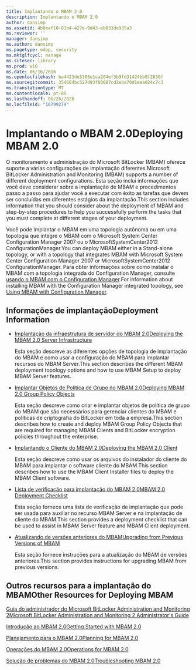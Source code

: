 ```yaml
---
title: Implantando o MBAM 2.0
description: Implantando o MBAM 2.0
author: dansimp
ms.assetid: 4b0eaf10-81b4-427e-9d43-eb833de935a3
ms.reviewer: ''
manager: dansimp
ms.author: dansimp
ms.pagetype: mdop, security
ms.mktglfcycl: manage
ms.sitesec: library
ms.prod: w10
ms.date: 06/16/2016
ms.openlocfilehash: ba4423de5306e1ca204ef3b9fd31424bb8f2630f
ms.sourcegitcommit: 354664bc527d93f80687cd2eba70d1eea024c7c3
ms.translationtype: MT
ms.contentlocale: pt-BR
ms.lasthandoff: 06/26/2020
ms.locfileid: "10799279"
---
```

# <span data-ttu-id="ab0ad-103">Implantando o MBAM 2.0</span><span class="sxs-lookup"><span data-stu-id="ab0ad-103">Deploying MBAM 2.0</span></span>


<span data-ttu-id="ab0ad-104">O monitoramento e administração do Microsoft BitLocker (MBAM) oferece suporte a várias configurações de implantação diferentes.</span><span class="sxs-lookup"><span data-stu-id="ab0ad-104">Microsoft BitLocker Administration and Monitoring (MBAM) supports a number of different deployment configurations.</span></span> <span data-ttu-id="ab0ad-105">Esta seção inclui informações que você deve considerar sobre a implantação de MBAM e procedimentos passo a passo para ajudar você a executar com êxito as tarefas que devem ser concluídas em diferentes estágios da implantação.</span><span class="sxs-lookup"><span data-stu-id="ab0ad-105">This section includes information that you should consider about the deployment of MBAM and step-by-step procedures to help you successfully perform the tasks that you must complete at different stages of your deployment.</span></span>

<span data-ttu-id="ab0ad-106">Você pode implantar o MBAM em uma topologia autônoma ou em uma topologia que integre o MBAM com o Microsoft System Center Configuration Manager 2007 ou o MicrosoftSystemCenter2012 ConfigurationManager.</span><span class="sxs-lookup"><span data-stu-id="ab0ad-106">You can deploy MBAM either in a Stand-alone topology, or with a topology that integrates MBAM with Microsoft System Center Configuration Manager 2007 or MicrosoftSystemCenter2012 ConfigurationManager.</span></span> <span data-ttu-id="ab0ad-107">Para obter informações sobre como instalar o MBAM com a topologia integrada do Configuration Manager, consulte [usando o MBAM com o Configuration Manager](using-mbam-with-configuration-manager.md).</span><span class="sxs-lookup"><span data-stu-id="ab0ad-107">For information about installing MBAM with the Configuration Manager integrated topology, see [Using MBAM with Configuration Manager](using-mbam-with-configuration-manager.md).</span></span>

## <span data-ttu-id="ab0ad-108">Informações de implantação</span><span class="sxs-lookup"><span data-stu-id="ab0ad-108">Deployment Information</span></span>


-   [<span data-ttu-id="ab0ad-109">Implantação da infraestrutura de servidor do MBAM 2.0</span><span class="sxs-lookup"><span data-stu-id="ab0ad-109">Deploying the MBAM 2.0 Server Infrastructure</span></span>](deploying-the-mbam-20-server-infrastructure-mbam-2.md)

    <span data-ttu-id="ab0ad-110">Esta seção descreve as diferentes opções de topologia de implantação do MBAM e como usar a configuração do MBAM para implantar recursos do MBAM Server.</span><span class="sxs-lookup"><span data-stu-id="ab0ad-110">This section describes the different MBAM deployment topology options and how to use MBAM Setup to deploy MBAM Server features.</span></span>

-   [<span data-ttu-id="ab0ad-111">Implantar Objetos de Política de Grupo no MBAM 2.0</span><span class="sxs-lookup"><span data-stu-id="ab0ad-111">Deploying MBAM 2.0 Group Policy Objects</span></span>](deploying-mbam-20-group-policy-objects-mbam-2.md)

    <span data-ttu-id="ab0ad-112">Esta seção descreve como criar e implantar objetos de política de grupo do MBAM que são necessários para gerenciar clientes do MBAM e políticas de criptografia do BitLocker em toda a empresa.</span><span class="sxs-lookup"><span data-stu-id="ab0ad-112">This section describes how to create and deploy MBAM Group Policy Objects that are required for managing MBAM Clients and BitLocker encryption policies throughout the enterprise.</span></span>

-   [<span data-ttu-id="ab0ad-113">Implantando o Cliente do MBAM 2.0</span><span class="sxs-lookup"><span data-stu-id="ab0ad-113">Deploying the MBAM 2.0 Client</span></span>](deploying-the-mbam-20-client-mbam-2.md)

    <span data-ttu-id="ab0ad-114">Esta seção descreve como usar os arquivos do instalador do cliente do MBAM para implantar o software cliente do MBAM.</span><span class="sxs-lookup"><span data-stu-id="ab0ad-114">This section describes how to use the MBAM Client Installer files to deploy the MBAM Client software.</span></span>

-   [<span data-ttu-id="ab0ad-115">Lista de verificação para implantação do MBAM 2.0</span><span class="sxs-lookup"><span data-stu-id="ab0ad-115">MBAM 2.0 Deployment Checklist</span></span>](mbam-20-deployment-checklist-mbam-2.md)

    <span data-ttu-id="ab0ad-116">Esta seção fornece uma lista de verificação de implantação que pode ser usada para auxiliar no recurso MBAM Server e na implantação de cliente do MBAM.</span><span class="sxs-lookup"><span data-stu-id="ab0ad-116">This section provides a deployment checklist that can be used to assist in MBAM Server feature and MBAM Client deployment.</span></span>

-   [<span data-ttu-id="ab0ad-117">Atualizando de versões anteriores do MBAM</span><span class="sxs-lookup"><span data-stu-id="ab0ad-117">Upgrading from Previous Versions of MBAM</span></span>](upgrading-from-previous-versions-of-mbam.md)

    <span data-ttu-id="ab0ad-118">Esta seção fornece instruções para a atualização do MBAM de versões anteriores.</span><span class="sxs-lookup"><span data-stu-id="ab0ad-118">This section provides instructions for upgrading MBAM from previous versions.</span></span>

## <span data-ttu-id="ab0ad-119">Outros recursos para a implantação do MBAM</span><span class="sxs-lookup"><span data-stu-id="ab0ad-119">Other Resources for Deploying MBAM</span></span>


[<span data-ttu-id="ab0ad-120">Guia do administrador do Microsoft BitLocker Administration and Monitoring 2</span><span class="sxs-lookup"><span data-stu-id="ab0ad-120">Microsoft BitLocker Administration and Monitoring 2 Administrator's Guide</span></span>](index.md)

[<span data-ttu-id="ab0ad-121">Introdução ao MBAM 2.0</span><span class="sxs-lookup"><span data-stu-id="ab0ad-121">Getting Started with MBAM 2.0</span></span>](getting-started-with-mbam-20-mbam-2.md)

[<span data-ttu-id="ab0ad-122">Planejamento para o MBAM 2.0</span><span class="sxs-lookup"><span data-stu-id="ab0ad-122">Planning for MBAM 2.0</span></span>](planning-for-mbam-20-mbam-2.md)

[<span data-ttu-id="ab0ad-123">Operações do MBAM 2.0</span><span class="sxs-lookup"><span data-stu-id="ab0ad-123">Operations for MBAM 2.0</span></span>](operations-for-mbam-20-mbam-2.md)

[<span data-ttu-id="ab0ad-124">Solução de problemas do MBAM 2.0</span><span class="sxs-lookup"><span data-stu-id="ab0ad-124">Troubleshooting MBAM 2.0</span></span>](troubleshooting-mbam-20-mbam-2.md)

 

 





